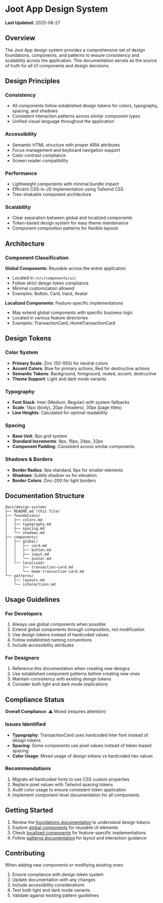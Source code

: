 # Joot App Design System

**Last Updated:** 2025-08-27

## Overview

The Joot App design system provides a comprehensive set of design foundations, components, and patterns to ensure consistency and scalability across the application. This documentation serves as the source of truth for all UI components and design decisions.

## Design Principles

### Consistency
- All components follow established design tokens for colors, typography, spacing, and shadows
- Consistent interaction patterns across similar component types
- Unified visual language throughout the application

### Accessibility
- Semantic HTML structure with proper ARIA attributes
- Focus management and keyboard navigation support
- Color contrast compliance
- Screen reader compatibility

### Performance
- Lightweight components with minimal bundle impact
- Efficient CSS-in-JS implementation using Tailwind CSS
- Tree-shakable component architecture

### Scalability
- Clear separation between global and localized components
- Token-based design system for easy theme maintenance
- Component composition patterns for flexible layouts

## Architecture

### Component Classification

**Global Components**: Reusable across the entire application
- Located in `/src/components/ui/`
- Follow strict design token compliance
- Minimal customization allowed
- Examples: Button, Card, Input, Avatar

**Localized Components**: Feature-specific implementations
- May extend global components with specific business logic
- Located in various feature directories
- Examples: TransactionCard, HomeTransactionCard

## Design Tokens

### Color System
- **Primary Scale**: Zinc (50-950) for neutral colors
- **Accent Colors**: Blue for primary actions, Red for destructive actions
- **Semantic Tokens**: Background, foreground, muted, accent, destructive
- **Theme Support**: Light and dark mode variants

### Typography
- **Font Stack**: Inter (Medium, Regular) with system fallbacks
- **Scale**: 14px (body), 20px (headers), 30px (page titles)
- **Line Heights**: Calculated for optimal readability

### Spacing
- **Base Unit**: 8px grid system
- **Standard Increments**: 8px, 16px, 24px, 32px
- **Component Padding**: Consistent across similar components

### Shadows & Borders
- **Border Radius**: 8px standard, 6px for smaller elements
- **Shadows**: Subtle shadow-xs for elevation
- **Border Colors**: Zinc-200 for light borders

## Documentation Structure

```
docs/design-system/
├── README.md (this file)
├── foundations/
│   ├── colors.md
│   ├── typography.md
│   ├── spacing.md
│   └── shadows.md
├── components/
│   ├── global/
│   │   ├── card.md
│   │   ├── button.md
│   │   ├── input.md
│   │   └── avatar.md
│   └── localized/
│       ├── transaction-card.md
│       └── home-transaction-card.md
└── patterns/
    ├── layouts.md
    └── interactions.md
```

## Usage Guidelines

### For Developers
1. Always use global components when possible
2. Extend global components through composition, not modification
3. Use design tokens instead of hardcoded values
4. Follow established naming conventions
5. Include accessibility attributes

### For Designers
1. Reference this documentation when creating new designs
2. Use established component patterns before creating new ones
3. Maintain consistency with existing design tokens
4. Consider both light and dark mode implications

## Compliance Status

**Overall Compliance**: ⚠️ Mixed (requires attention)

### Issues Identified
- **Typography**: TransactionCard uses hardcoded Inter font instead of design tokens
- **Spacing**: Some components use pixel values instead of token-based spacing
- **Color Usage**: Mixed usage of design tokens vs hardcoded hex values

### Recommendations
1. Migrate all hardcoded fonts to use CSS custom properties
2. Replace pixel values with Tailwind spacing tokens
3. Audit color usage to ensure consistent token application
4. Implement component-level documentation for all components

## Getting Started

1. Review the [foundations documentation](./foundations/) to understand design tokens
2. Explore [global components](./components/global/) for reusable UI elements
3. Check [localized components](./components/localized/) for feature-specific implementations
4. Follow [patterns documentation](./patterns/) for layout and interaction guidance

## Contributing

When adding new components or modifying existing ones:
1. Ensure compliance with design token system
2. Update documentation with any changes
3. Include accessibility considerations
4. Test both light and dark mode variants
5. Validate against existing pattern guidelines